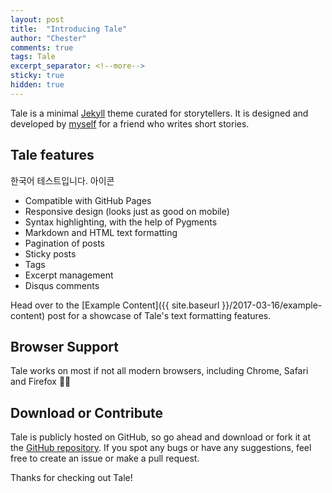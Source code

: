 ```yaml
---
layout: post
title:  "Introducing Tale"
author: "Chester"
comments: true
tags: Tale
excerpt_separator: <!--more-->
sticky: true
hidden: true
---
```



Tale is a minimal [Jekyll](https://jekyllrb.com/) theme curated for storytellers. It is designed and developed by [myself](https://github.com/chesterhow/) for a friend who writes short stories.<!--more-->

## Tale features

한국어 테스트입니다. 아이콘 


- Compatible with GitHub Pages
- Responsive design (looks just as good on mobile)
- Syntax highlighting, with the help of Pygments
- Markdown and HTML text formatting
- Pagination of posts
- Sticky posts
- Tags
- Excerpt management
- Disqus comments

Head over to the [Example Content]({{ site.baseurl }}/2017-03-16/example-content) post for a showcase of Tale's text formatting features.

## Browser Support
Tale works on most if not all modern browsers, including Chrome, Safari and Firefox 👍🏼

## Download or Contribute
Tale is publicly hosted on GitHub, so go ahead and download or fork it at the [GitHub repository](https://github.com/chesterhow/tale). If you spot any bugs or have any suggestions, feel free to create an issue or make a pull request.

Thanks for checking out Tale!
